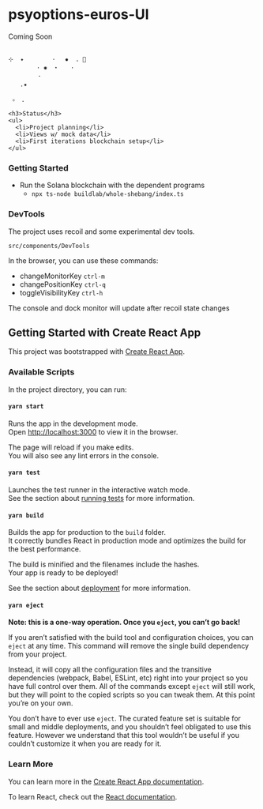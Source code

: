 # psyoptions-euros-UI

Coming Soon

```

⊹  ✦  　　　 ·　 ✹  . 🚀
　 　 　 · ✺  ⋆ 　 · 　
　    　 · 　　
　　.✷  　    

 ✧　.

<h3>Status</h3>
<ul>
  <li>Project planning</li>
  <li>Views w/ mock data</li>
  <li>First iterations blockchain setup</li>
</ul>

```

### Getting Started
* Run the Solana blockchain with the dependent programs
    * `npx ts-node buildlab/whole-shebang/index.ts`

### DevTools

The project uses recoil and some experimental dev tools.

`src/components/DevTools`

In the browser, you can use these commands:

- changeMonitorKey `ctrl-m`
- changePositionKey `ctrl-q`
- toggleVisibilityKey `ctrl-h`

The console and dock monitor will update after recoil state changes


## Getting Started with Create React App

This project was bootstrapped with [Create React App](https://github.com/facebook/create-react-app).

### Available Scripts

In the project directory, you can run:

#### `yarn start`

Runs the app in the development mode.\
Open [http://localhost:3000](http://localhost:3000) to view it in the browser.

The page will reload if you make edits.\
You will also see any lint errors in the console.

#### `yarn test`

Launches the test runner in the interactive watch mode.\
See the section about [running tests](https://facebook.github.io/create-react-app/docs/running-tests) for more information.

#### `yarn build`

Builds the app for production to the `build` folder.\
It correctly bundles React in production mode and optimizes the build for the best performance.

The build is minified and the filenames include the hashes.\
Your app is ready to be deployed!

See the section about [deployment](https://facebook.github.io/create-react-app/docs/deployment) for more information.

#### `yarn eject`

**Note: this is a one-way operation. Once you `eject`, you can’t go back!**

If you aren’t satisfied with the build tool and configuration choices, you can `eject` at any time. This command will remove the single build dependency from your project.

Instead, it will copy all the configuration files and the transitive dependencies (webpack, Babel, ESLint, etc) right into your project so you have full control over them. All of the commands except `eject` will still work, but they will point to the copied scripts so you can tweak them. At this point you’re on your own.

You don’t have to ever use `eject`. The curated feature set is suitable for small and middle deployments, and you shouldn’t feel obligated to use this feature. However we understand that this tool wouldn’t be useful if you couldn’t customize it when you are ready for it.

### Learn More

You can learn more in the [Create React App documentation](https://facebook.github.io/create-react-app/docs/getting-started).

To learn React, check out the [React documentation](https://reactjs.org/).
